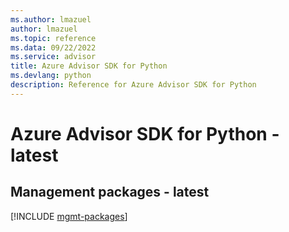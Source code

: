```yaml
---
ms.author: lmazuel
author: lmazuel
ms.topic: reference
ms.data: 09/22/2022
ms.service: advisor
title: Azure Advisor SDK for Python
ms.devlang: python
description: Reference for Azure Advisor SDK for Python
---
```

# Azure Advisor SDK for Python - latest

## Management packages - latest
[!INCLUDE [mgmt-packages](advisor-mgmt-index.md)]